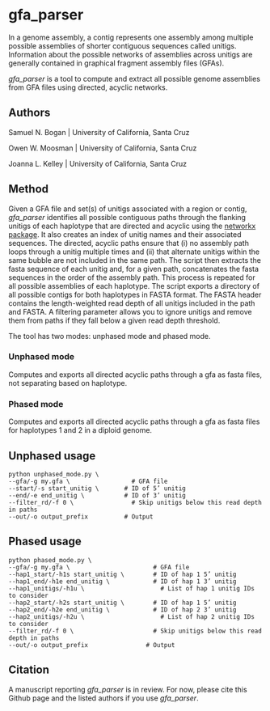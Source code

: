 # gfa_parser

In a genome assembly, a contig represents one assembly among multiple possible assemblies of shorter contiguous sequences called unitigs. Information about the possible networks of assemblies across unitigs are generally contained in graphical fragment assembly files (GFAs). 

*gfa_parser* is a tool to compute and extract all possible genome assemblies from GFA files using directed, acyclic networks.

## Authors 
Samuel N. Bogan | University of California, Santa Cruz

Owen W. Moosman | University of California, Santa Cruz

Joanna L. Kelley | University of California, Santa Cruz

## Method

Given a GFA file and set(s) of unitigs associated with a region or contig, *gfa_parser* identifies all possible contiguous paths through the flanking unitigs of each haplotype that are directed and acyclic using the [networkx package](https://networkx.org/). It also creates an index of unitig names and their associated sequences. The directed, acyclic paths ensure that (i) no assembly path loops through a unitig multiple times and (ii) that alternate unitigs within the same bubble are not included in the same path. The script then extracts the fasta sequence of each unitig and, for a given path, concatenates the fasta sequences in the order of the assembly path. This process is repeated for all possible assemblies of each haplotype. The script exports a directory of all possible contigs for both haplotypes in FASTA format. The FASTA header contains the length-weighted read depth of all unitigs included in the path and FASTA. A filtering parameter allows you to ignore unitigs and remove them from paths if they fall below a given read depth threshold.

The tool has two modes: unphased mode and phased mode. 

### Unphased mode

Computes and exports all directed acyclic paths through a gfa as fasta files, not separating based on haplotype.

### Phased mode

Computes and exports all directed acyclic paths through a gfa as fasta files for haplotypes 1 and 2 in a diploid genome.

## Unphased usage

    python unphased_mode.py \
    --gfa/-g my.gfa \ 			      # GFA file
    --start/-s start_unitig \ 		# ID of 5’ unitig
    --end/-e end_unitig \	      	# ID of 3’ unitig
    --filter_rd/-f 0 \			      # Skip unitigs below this read depth in paths
    --out/-o output_prefix 		    # Output
    
## Phased usage

    python phased_mode.py \
    --gfa/-g my.gfa \ 			            # GFA file
    --hap1_start/-h1s start_unitig \ 		# ID of hap 1 5’ unitig
    --hap1_end/-h1e end_unitig \	    	# ID of hap 1 3’ unitig
    --hap1_unitigs/-h1u \ 				      # List of hap 1 unitig IDs to consider
    --hap2_start/-h2s start_unitig \ 		# ID of hap 1 5’ unitig
    --hap2_end/-h2e end_unitig \		    # ID of hap 2 3’ unitig
    --hap2_unitigs/-h2u \ 				      # List of hap 2 unitig IDs to consider
    --filter_rd/-f 0 \			            # Skip unitigs below this read depth in paths
    --out/-o output_prefix 		          # Output
    
## Citation

A manuscript reporting *gfa_parser* is in review. For now, please cite this Github page and the listed authors if you use *gfa_parser*.
    
